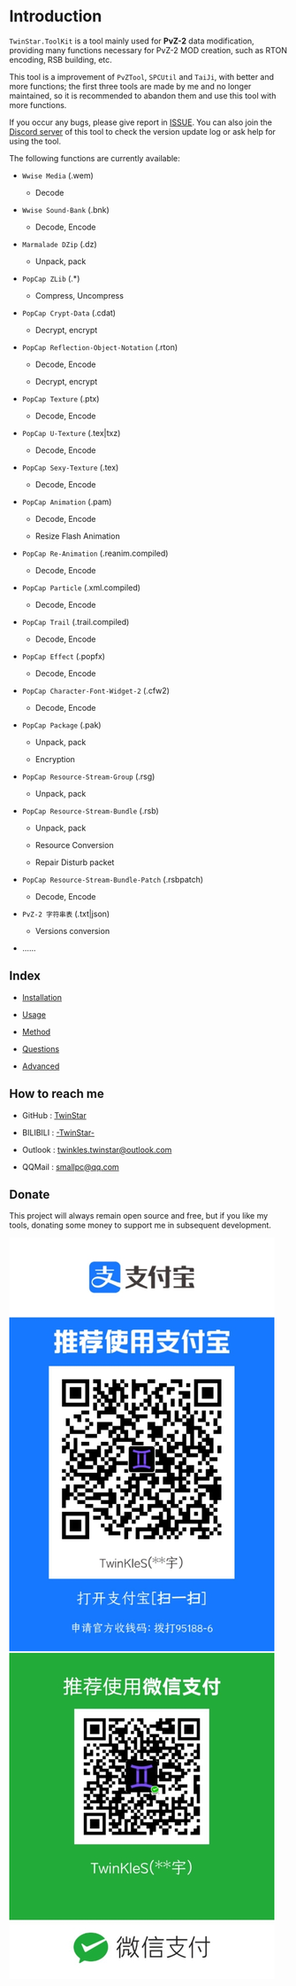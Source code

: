# Introduction

`TwinStar.ToolKit` is a tool mainly used for **PvZ-2** data modification, providing many functions necessary for PvZ-2 MOD creation, such as RTON encoding, RSB building, etc.

This tool is a improvement of `PvZTool`, `SPCUtil` and `TaiJi`, with better and more functions; the first three tools are made by me and no longer maintained, so it is recommended to abandon them and use this tool with more functions.

If you occur any bugs, please give report in [ISSUE](https://github.com/twinkles-twinstar/TwinStar.ToolKit/issues). You can also join the [Discord server](https://discord.com/invite/v7qvttSX8K) of this tool to check the version update log or ask help for using the tool.

The following functions are currently available:

- `Wwise Media` (.wem)

  - Decode

- `Wwise Sound-Bank` (.bnk)

  - Decode, Encode

- `Marmalade DZip` (.dz)

  - Unpack, pack

- `PopCap ZLib` (.\*)

  - Compress, Uncompress

- `PopCap Crypt-Data` (.cdat)

  - Decrypt, encrypt

- `PopCap Reflection-Object-Notation` (.rton)

  - Decode, Encode

  - Decrypt, encrypt

- `PopCap Texture` (.ptx)

  - Decode, Encode

- `PopCap U-Texture` (.tex|txz)

  - Decode, Encode

- `PopCap Sexy-Texture` (.tex)

  - Decode, Encode

- `PopCap Animation` (.pam)

  - Decode, Encode

  - Resize Flash Animation

- `PopCap Re-Animation` (.reanim.compiled)

  - Decode, Encode

- `PopCap Particle` (.xml.compiled)

  - Decode, Encode

- `PopCap Trail` (.trail.compiled)

  - Decode, Encode

- `PopCap Effect` (.popfx)

  - Decode, Encode

- `PopCap Character-Font-Widget-2` (.cfw2)

  - Decode, Encode

- `PopCap Package` (.pak)

  - Unpack, pack

  - Encryption

- `PopCap Resource-Stream-Group` (.rsg)

  - Unpack, pack

- `PopCap Resource-Stream-Bundle` (.rsb)

  - Unpack, pack

  - Resource Conversion

  - Repair Disturb packet

- `PopCap Resource-Stream-Bundle-Patch` (.rsbpatch)

  - Decode, Encode

- `PvZ-2 字符串表` (.txt|json)

  - Versions conversion

- ......

## Index

- [Installation](./installation.md)

- [Usage](./usage.md)

- [Method](./method.md)

- [Questions](./question.md)

- [Advanced](./advanced.md)

## How to reach me

- GitHub : [TwinStar](https://github.com/twinkles-twinstar/)

- BILIBILI : [-TwinStar-](https://space.bilibili.com/12258540)

- Outlook : twinkles.twinstar@outlook.com

- QQMail : smallpc@qq.com

## Donate

This project will always remain open source and free, but if you like my tools, donating some money to support me in subsequent development.

![Alipay](../image/donate/alipay.jpg "Alipay")
![WeChat](../image/donate/wechat.jpg "WeChat")
